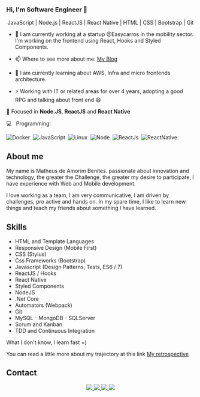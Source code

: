 ### Hi, I'm Software Engineer 👋


<p align="center">
  JavaScript | Node.js | ReactJS | React Native | HTML | CSS | Bootstrap | Git
</p>

- 🔭
I am currently working at a startup @Easycarros in the mobility sector.
I'm working on the frontend using React, Hooks and Styled Components.

- 📫 
Where to see more about me: [My Blog](https://papode.dev/)

- 🌱 
I am currently learning about AWS, Infra and micro frontends architecture.

- ⚡ 
Working with IT or related areas for over 4 years, adopting a good RPG and talking about front end 😄

🎯 Focused in <b>Node.JS</b>, <b>ReactJS</b> and <b>React Native</b>

💻  &nbsp; Programming: <br/>

![Docker](https://img.shields.io/badge/-Docker-099cec?style=flat&logoColor=fff&logo=docker)&nbsp;
![JavaScript](https://img.shields.io/badge/-JavaScript-FEAE32?style=flat&logoColor=fff&logo=javascript)&nbsp;
![Linux](https://img.shields.io/badge/-Linux-f2930d?style=flat&logoColor=fff&logo=linux)&nbsp;
![Node](https://img.shields.io/badge/-Node.js-5B9856?style=flat&logoColor=fff&logo=node.js)&nbsp;
![ReactJs](https://img.shields.io/badge/-React.js-18BCEE?style=flat&logoColor=fff&logo=react)&nbsp;
![ReactNative](https://img.shields.io/badge/-ReactNative.js-369?style=flat&logoColor=fff&logo=react-native)&nbsp;


## About me
My name is Matheus de Amorim Benites. passionate about innovation and technology, the greater the Challenge, the greater my desire to participate, I have experience with Web and Mobile development.

I love working as a team, I am very communicative, I am driven by challenges, pro active and hands on. In my spare time, I like to learn new things and teach my friends about something I have learned.

## Skills

- HTML and Template Languages
- Responsive Design (Mobile First)
- CSS (Stylus)
- Css Frameworks (Bootstrap)
- Javascript (Design Patterns, Tests, ES6 / 7)
- ReactJS / Hooks
- React Native
- Styled Components
- NodeJS
- .Net Core
- Automators (Webpack)
- Git
- MySQL - MongoDB - SQLServer
- Scrum and Kanban
- TDD and Continuous Integration


What I don't know, I learn fast =)

You can read a little more about my trajectory at this link [My retrospective](https://papode.dev/minha-retrospectiva-2019/)

## Contact
<p align="center">
    <!-- Badge - GitHub -->
  <a href="https://github.com/benits"  alt="Github" target="blank">
    <img src="https://img.shields.io/badge/-Github-000?style=flat-square&logo=Github&logoColor=white&link=https://github.com/benits">
  </a>

  <!-- Badge - LinkedIn -->
  <a href="https://www.linkedin.com/in/benites-amorim/"  alt="Linkedin" target="blank">
    <img src="https://img.shields.io/badge/-LinkedIn-blue?style=flat-square&logo=Linkedin&logoColor=white&link=https://www.linkedin.com/in/benites-amorim/">
  </a>

  <!-- Badge - Gmail -->
  <a href="mailto:benites.amorim@gmail.com"  alt="Email" target="blank">
    <img src="https://img.shields.io/badge/-Gmail-c14438?style=flat-square&logo=Gmail&logoColor=white&link=mailto:benites.amorim@gmail.com">
  </a>
  
   <!-- Badge - Gmail -->
<a href="https://web.whatsapp.com/send?phone=+5541989006487" alt="WhatsApp" target="blank">
    <img src="https://img.shields.io/badge/-WhatsApp-28A745?style=flat-square&logo=WhatsApp&logoColor=white" />
  </a>

</p>
